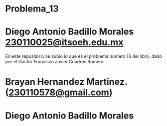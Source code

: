 # Problema_13

# Diego Antonio Badillo Morales 230110025@itsoeh.edu.mx


En este repositorio se subio lo que es el problema numero 13 del libro, dado por el Doctor Francisco Javier Cuadros Romero.
# Brayan Hernandez Martinez. (230110578@gmail.com)

# Diego Antonio Badillo Morales

